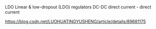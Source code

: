 LDO   Linear & low-dropout (LDO) regulators
DC-DC  direct current - direct current

https://blog.csdn.net/LUOHUATINGYUSHENG/article/details/89681175